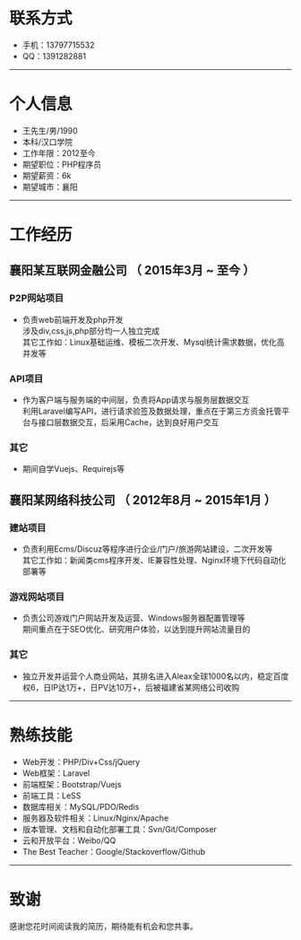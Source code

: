 # 联系方式

- 手机：13797715532
- QQ：1391282881

---

# 个人信息

 - 王先生/男/1990 
 - 本科/汉口学院 
 - 工作年限：2012至今
 - 期望职位：PHP程序员
 - 期望薪资：6k
 - 期望城市：襄阳

---

# 工作经历

## 襄阳某互联网金融公司 （ 2015年3月 ~ 至今 ）

### P2P网站项目

- 负责web前端开发及php开发  
涉及div,css,js,php部分均一人独立完成  
其它工作如：Linux基础运维、模板二次开发、Mysql统计需求数据，优化高并发等


### API项目 

- 作为客户端与服务端的中间层，负责将App请求与服务层数据交互  
利用Laravel编写API，进行请求验签及数据处理，重点在于第三方资金托管平台与接口层数据交互，后采用Cache，达到良好用户交互


### 其它

- 期间自学Vuejs、Requirejs等

 
## 襄阳某网络科技公司 （ 2012年8月 ~ 2015年1月 ）

### 建站项目 

- 负责利用Ecms/Discuz等程序进行企业/门户/旅游网站建设，二次开发等  
其它工作如：新闻类cms程序开发、IE兼容性处理、Nginx环境下代码自动化部署等


### 游戏网站项目 

- 负责公司游戏门户网站开发及运营、Windows服务器配置管理等  
期间重点在于SEO优化、研究用户体验，以达到提升网站流量目的


### 其它

- 独立开发并运营个人商业网站，其排名进入Aleax全球1000名以内，稳定百度权6，日IP达1万+，日PV达10万+，后被福建省某网络公司收购

---

# 熟练技能

- Web开发：PHP/Div+Css/jQuery
- Web框架：Laravel
- 前端框架：Bootstrap/Vuejs
- 前端工具：LeSS
- 数据库相关：MySQL/PDO/Redis
- 服务器及软件相关：Linux/Nginx/Apache
- 版本管理、文档和自动化部署工具：Svn/Git/Composer
- 云和开放平台：Weibo/QQ
- The Best Teacher：Google/Stackoverflow/Github

---

# 致谢
感谢您花时间阅读我的简历，期待能有机会和您共事。